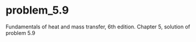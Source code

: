 # problem_5.9
Fundamentals of heat and mass transfer, 6th edition. Chapter 5, solution of problem 5.9
